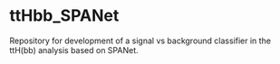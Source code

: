 # ttHbb_SPANet
Repository for development of a signal vs background classifier in the ttH(bb) analysis based on SPANet.

